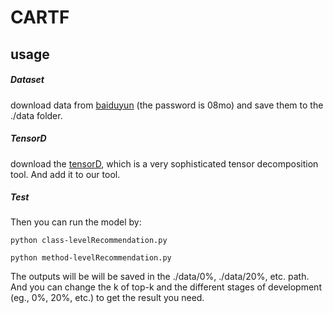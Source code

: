 # **CARTF**

## usage

##### Dataset
download data from  [baiduyun](https://pan.baidu.com/s/1NiN7SHEtK2yG1dEP7tKS-A ) (the password is 08mo) and save them to the ./data folder.



##### TensorD
download the [tensorD](https://github.com/Large-Scale-Tensor-Decomposition/tensorD.git), which is a very sophisticated tensor decomposition tool. And add it to our tool.

##### Test
Then you can run the model by:


```
python class-levelRecommendation.py

```

```
python method-levelRecommendation.py
```


The outputs will be will be saved  in the ./data/0%, ./data/20%, etc. path.
And you can change the k of top-k and the different stages of development (eg., 0%, 20%, etc.) to get the result you need.